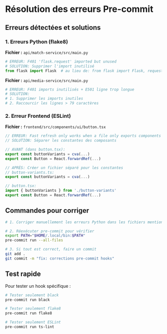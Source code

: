 # Résolution des erreurs Pre-commit

## Erreurs détectées et solutions

### 1. Erreurs Python (flake8)

**Fichier :** `api/match-service/src/main.py`
```python
# ERREUR: F401 'flask.request' imported but unused
# SOLUTION: Supprimer l'import inutilisé
from flask import Flask  # au lieu de: from flask import Flask, request
```

**Fichier :** `api/media-service/src/main.py`
```python
# ERREUR: F401 imports inutilisés + E501 ligne trop longue
# SOLUTION:
# 1. Supprimer les imports inutiles
# 2. Raccourcir les lignes > 79 caractères
```

### 2. Erreur Frontend (ESLint)

**Fichier :** `frontend/src/components/ui/button.tsx`
```typescript
// ERREUR: Fast refresh only works when a file only exports components
// SOLUTION: Séparer les constantes des composants

// AVANT (dans button.tsx):
export const buttonVariants = cva(...)
export const Button = React.forwardRef(...)

// APRÈS: Créer un fichier séparé pour les constantes
// button-variants.ts:
export const buttonVariants = cva(...)

// button.tsx:
import { buttonVariants } from './button-variants'
export const Button = React.forwardRef(...)
```

## Commandes pour corriger

```bash
# 1. Corriger manuellement les erreurs Python dans les fichiers mentionnés

# 2. Réexécuter pre-commit pour vérifier
export PATH="$HOME/.local/bin:$PATH"
pre-commit run --all-files

# 3. Si tout est correct, faire un commit
git add .
git commit -m "fix: corrections pre-commit hooks"
```

## Test rapide

Pour tester un hook spécifique :
```bash
# Tester seulement black
pre-commit run black

# Tester seulement flake8
pre-commit run flake8

# Tester seulement ESLint
pre-commit run ts-lint
```
